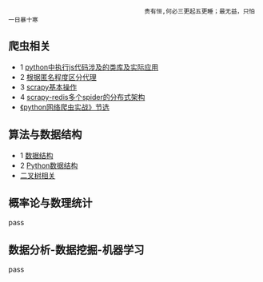                                           贵有恒,何必三更起五更睡；最无益，只怕一日暴十寒
 
## 爬虫相关
* 1 [python中执行js代码涉及的类库及实际应用](./spider/python中执行js代码.md)
* 2 [根据匿名程度区分代理](./spider/根据匿名程度区分代理)
* 3 [scrapy基本操作](./spider/scrapy基本操作.md)
* 4 [scrapy-redis多个spider的分布式架构](./spider/scrapy-redis多个spider的分布式架构)
* <a href = "https://juejin.im/user/58131b84da2f60005db28799/posts"> 《python网络爬虫实战》节选</a>

## 算法与数据结构

* 1 <a href= "https://www.yiibai.com/data_structure">数据结构</a>
* 2 <a href = "https://www.yiibai.com/python/py_data_structure">Python数据结构</a>
* [二叉树相关](./algorithms-and-data-structure/二叉树相关（创建及遍历）.md)

## 概率论与数理统计
  pass




## 数据分析-数据挖掘-机器学习
pass
